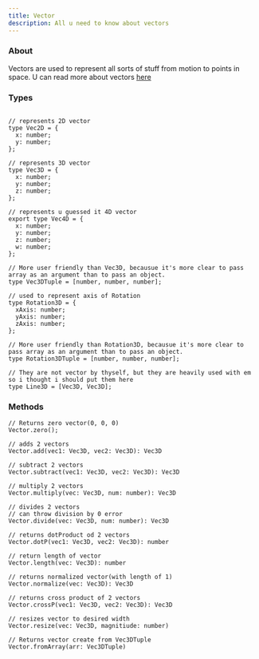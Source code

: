 ```yaml
---
title: Vector
description: All u need to know about vectors
---
```


### About
Vectors are used to represent all sorts of stuff from motion to points in space.
U can read more about vectors [here](https://en.wikipedia.org/wiki/Vector_(mathematics_and_physics))
### Types
```tsx

// represents 2D vector
type Vec2D = {
  x: number;
  y: number;
};

// represents 3D vector
type Vec3D = {
  x: number;
  y: number;
  z: number;
};

// represents u guessed it 4D vector
export type Vec4D = {
  x: number;
  y: number;
  z: number;
  w: number;
};

// More user friendly than Vec3D, becausue it's more clear to pass array as an argument than to pass an object.
type Vec3DTuple = [number, number, number];

// used to represent axis of Rotation  
type Rotation3D = {
  xAxis: number;
  yAxis: number;
  zAxis: number;
};

// More user friendly than Rotation3D, becausue it's more clear to pass array as an argument than to pass an object.
type Rotation3DTuple = [number, number, number];

// They are not vector by thyself, but they are heavily used with em so i thought i should put them here 
type Line3D = [Vec3D, Vec3D];
```

### Methods

```tsx
// Returns zero vector(0, 0, 0)
Vector.zero();
```

```tsx
// adds 2 vectors
Vector.add(vec1: Vec3D, vec2: Vec3D): Vec3D
```

```tsx
// subtract 2 vectors
Vector.subtract(vec1: Vec3D, vec2: Vec3D): Vec3D
```

```tsx
// multiply 2 vectors
Vector.multiply(vec: Vec3D, num: number): Vec3D
```

```tsx
// divides 2 vectors
// can throw division by 0 error
Vector.divide(vec: Vec3D, num: number): Vec3D
```

```tsx
// returns dotProduct od 2 vectors
Vector.dotP(vec1: Vec3D, vec2: Vec3D): number
```

```tsx
// return length of vector
Vector.length(vec: Vec3D): number
```

```tsx
// returns normalized vector(with length of 1)
Vector.normalize(vec: Vec3D): Vec3D
```

```tsx
// returns cross product of 2 vectors 
Vector.crossP(vec1: Vec3D, vec2: Vec3D): Vec3D
```

```tsx
// resizes vector to desired width
Vector.resize(vec: Vec3D, magnitiude: number)
```

```tsx
// Returns vector create from Vec3DTuple
Vector.fromArray(arr: Vec3DTuple)
```